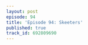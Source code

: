 ```yaml
---
layout: post
episode: 94
title: 'Episode 94: Skeeters'
published: true
track_id: 692809690
---
```

<div class='list post-player' track='{{page.track_id}}'></div>
